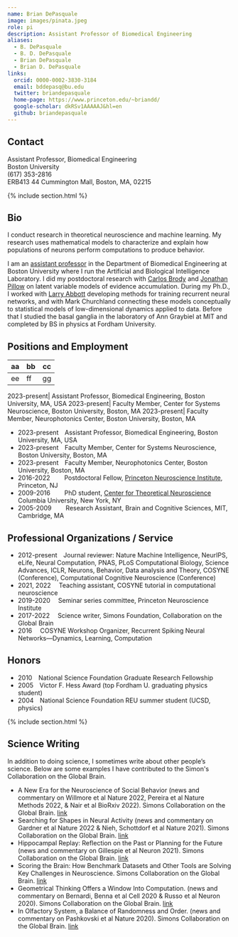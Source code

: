 ```yaml
---
name: Brian DePasquale
image: images/pinata.jpeg
role: pi
description: Assistant Professor of Biomedical Engineering
aliases:
  - B. DePasquale
  - B. D. DePasquale
  - Brian DePasquale
  - Brian D. DePasquale
links:
  orcid: 0000-0002-3830-3184
  email: bddepasq@bu.edu
  twitter: briandepasquale
  home-page: https://www.princeton.edu/~briandd/
  google-scholar: dkRSv1AAAAAJ&hl=en
  github: briandepasquale
---
```


## Contact
Assistant Professor, Biomedical Engineering <br />
Boston University <br />
(617) 353-2816 <br />
ERB413
44 Cummington Mall, Boston, MA, 02215

{% include section.html %}

## Bio 
I conduct research in theoretical neuroscience and machine learning. My research uses mathematical models to characterize and explain how populations of neurons perform computations to produce behavior. 

I am an [assistant professor](https://www.bu.edu/eng/profile/brian-depasquale-ph-d/) in the Department of Biomedical Engineering at Boston University where I run the Artificial and Biological Intelligence Laboratory. I did my postdoctoral research with [Carlos Brody](http://brodylab.org/) and [Jonathan Pillow](http://pillowlab.princeton.edu/jpillow/) on latent variable models of evidence accumulation. During my Ph.D., I worked with [Larry Abbott](http://www.columbia.edu/cu/neurotheory/Larry/) developing methods for training recurrent neural networks, and with Mark Churchland connecting these models conceptually to statistical models of low-dimensional dynamics applied to data. Before that I studied the basal ganglia in the laboratory of Ann Graybiel at MIT and completed by BS in physics at Fordham University. 

## Positions and Employment 

aa|bb|cc
--|--|--
ee|ff|gg 

2023-present| Assistant Professor, Biomedical Engineering, Boston University, MA, USA
2023-present| Faculty Member, Center for Systems Neuroscience, Boston University, Boston, MA
2023-present| Faculty Member, Neurophotonics Center, Boston University, Boston, MA

- 2023-present&emsp;Assistant Professor, Biomedical Engineering, Boston University, MA, USA
- 2023-present&emsp;Faculty Member, Center for Systems Neuroscience, Boston University, Boston, MA
- 2023-present&emsp;Faculty Member, Neurophotonics Center, Boston University, Boston, MA
- 2016-2022&emsp;&emsp;&nbsp;Postdoctoral Fellow, [Princeton Neuroscience Institute](https://pni.princeton.edu/), Princeton, NJ
- 2009-2016&emsp;&emsp;&nbsp;PhD student, [Center for Theoretical Neuroscience](https://ctn.zuckermaninstitute.columbia.edu/) Columbia University, New York, NY
- 2005-2009&emsp;&emsp;&nbsp;Research Assistant, Brain and Cognitive Sciences, MIT, Cambridge, MA

## Professional Organizations / Service 

- 2012-present&emsp;Journal reviewer: Nature Machine Intelligence, NeurIPS, eLife, Neural Computation, PNAS, PLoS Computational Biology, Science Advances, ICLR, Neurons, Behavior, Data analysis and Theory, COSYNE (Conference), Computational Cognitive Neuroscience (Conference)
- 2021, 2022&emsp;  Teaching assistant, COSYNE tutorial in computational neuroscience
- 2019-2020&emsp;   Seminar series committee, Princeton Neuroscience Institute
- 2017-2022&emsp;   Science writer, Simons Foundation, Collaboration on the Global Brain 
- 2016&emsp;        COSYNE Workshop Organizer, Recurrent Spiking Neural Networks—Dynamics, Learning, Computation

## Honors

- 2010&emsp;National Science Foundation Graduate Research Fellowship
- 2005&emsp;Victor F. Hess Award (top Fordham U. graduating physics student)
- 2004&emsp;National Science Foundation REU summer student (UCSD, physics)

{% include section.html %}

## Science Writing

In addition to doing science, I sometimes write about other people’s science. Below are some examples I have contributed to the Simon's Collaboration on the Global Brain. 

- A New Era for the Neuroscience of Social Behavior (news and commentary on Willmore et al Nature 2022, Pereira et al Nature Methods 2022, & Nair et al BioRxiv 2022). Simons Collaboration on the Global Brain. [link](https://www.simonsfoundation.org/2022/12/15/a-new-era-for-the-neuroscience-of-social-behavior/)
- Searching for Shapes in Neural Activity (news and commentary on Gardner et al Nature 2022 & Nieh, Schottdorf et al Nature 2021). Simons Collaboration on the Global Brain. [link](https://www.simonsfoundation.org/2022/04/28/searching-for-shapes-in-neural-activity/)
- Hippocampal Replay: Reflection on the Past or Planning for the Future (news and commentary on Gillespie et al Neuron 2021). Simons Collaboration on the Global Brain. [link](https://www.simonsfoundation.org/2021/11/30/hippocampal-replay-reflection-on-the-past-or-planning-for-the-future/)
- Scoring the Brain: How Benchmark Datasets and Other Tools are Solving Key Challenges in Neuroscience. Simons Collaboration on the Global Brain. [link](https://www.simonsfoundation.org/2021/08/25/scoring-the-brain-how-benchmark-datasets-and-other-tools-are-solving-key-challenges-in-neuroscience/)
- Geometrical Thinking Offers a Window Into Computation. (news and commentary on Bernardi, Benna et al Cell 2020 & Russo et al Neuron 2020). Simons Collaboration on the Global Brain. [link](https://www.simonsfoundation.org/2021/04/07/geometrical-thinking-offers-a-window-into-computation/)
- In Olfactory System, a Balance of Randomness and Order. (news and commentary on Pashkovski et al Nature 2020). Simons Collaboration on the Global Brain. [link](https://www.simonsfoundation.org/2020/10/20/in-olfactory-system-a-balance-of-randomness-and-order/)
